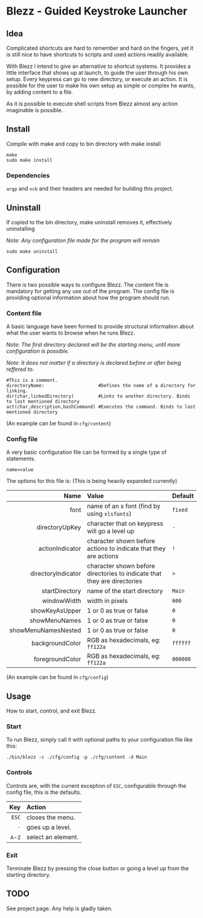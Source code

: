 # Blezz - Guided Keystroke Launcher

## Idea
Complicated shortcuts are hard to remember and hard on the fingers, yet it is still nice to have shortcuts to scripts and used actions readily available.

With Blezz i intend to give an alternative to shortcut systems. It provides a little interface that shows up at launch, to guide the user through his own setup. Every keypress can go to new directory, or execute an action. It is possible for the user to make his own setup as simple or complex he wants, by adding content to a file.

As it is possible to execute shell scripts from Blezz almost any action imaginable is possible.

## Install
Compile with make and copy to bin directory with make install

```
make
sudo make install
```

### Dependencies
`argp` and `xcb` and their headers are needed for building this project.

## Uninstall
If copied to the bin directory, make uninstall removes it, effectively uninstalling

_Note: Any configuration file made for the program will remain_

```
sudo make uninstall
```

## Configuration
There is two possible ways to configure Blezz.
The content file is mandatory for getting any use out of the program.
The config file is providing optional information about how the program should run.

### Content file
A basic language have been formed to provide structural information about what the user wants to browse when he runs Blezz.

_Note: The first directory declared will be the starting menu, until more configuration is possible._

_Note: It does not matter if a directory is declared before or after being reffered to._

```
#This is a comment.
directoryName:                    #Defines the name of a directory for linking.
dir(char,linkedDirectory)         #Links to another directory. Binds to last mentioned directory
act(char,description,bashCommand) #Executes the command. Binds to last mentioned directory
```
(An example can be found in `cfg/content`)

### Config file
A very basic configuration file can be formed by a single type of statements.
```
name=value
```
The options for this file is: (This is being heavily expanded currently)

|               Name|Value                                                                   |Default |
|------------------:|:-----------------------------------------------------------------------|:-------|
|               font|name of an x font (find by using `xlsfonts`)                            |`fixed` |
|     directoryUpKey|character that on keypress will go a level up                           |`-`     |
|    actionIndicator|character shown before actions to indicate that they are actions        |`!`     |
| directoryIndicator|character shown before directories to indicate that they are directories|`>`     |
|     startDirectory|name of the start directory                                             |`Main`  |
|        windowWidth|width in pixels                                                         |`600`   |
|     showKeyAsUpper|1 or 0 as true or false                                                 |`0`     |
|      showMenuNames|1 or 0 as true or false                                                 |`0`     |
|showMenuNamesNested|1 or 0 as true or false                                                 |`0`     |
|    backgroundColor|RGB as hexadecimals, eg: `ff122a`                                       |`ffffff`|
|    foregroundColor|RGB as hexadecimals, eg: `ff122a`                                       |`000000`|

(An example can be found in `cfg/config`)

## Usage
How to start, control, and exit Blezz.

### Start
To run Blezz, simply call it with optional paths to your configuration file like this:

```
./bin/blezz -c ./cfg/config -p ./cfg/content -d Main
```

### Controls
Controls are, with the current exception of `ESC`, configurable through the config file, this is the defaults.

|    Key|Action            |
|------:|:-----------------|
|  `ESC`|closes the menu.  |
|    `-`|goes up a level.  |
|`A`-`Z`|select an element.|

### Exit
Terminate Blezz by pressing the close button or going a level up from the starting directory.

## TODO
See project page. Any help is gladly taken.
